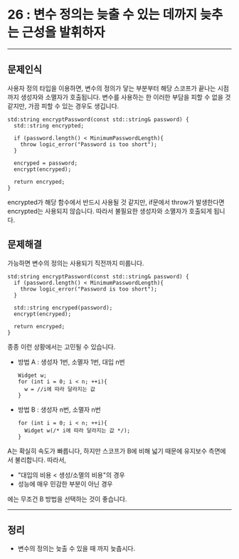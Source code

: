 # 26 : 변수 정의는 늦출 수 있는 데까지 늦추는 근성을 발휘하자

---
## 문제인식
사용자 정의 타입을 이용하면, 변수의 정의가 닿는 부분부터 해당 스코프가 끝나는 시점까지 생성자와 소멸자가 호출됩니다.
변수를 사용하는 한 이러한 부담을 피할 수 없을 것 같지만, 가끔 피할 수 있는 경우도 생깁니다.

```
std:string encryptPassword(const std::string& password) {
  std::string encrypted;

  if (password.length() < MinimumPasswordLength){
    throw logic_error("Password is too short");
  }

  encryped = password;
  encrypt(encryped);

  return encryped;
}
```

encrypted가 해당 함수에서 반드시 사용될 것 같지만, if문에서 throw가 발생한다면 encrypted는 사용되지 않습니다.
따라서 불필요한 생성자와 소멸자가 호출되게 됩니다.

## 문제해결
가능하면 변수의 정의는 사용되기 직전까지 미룹니다.

```
std:string encryptPassword(const std::string& password) {
  if (password.length() < MinimumPasswordLength){
    throw logic_error("Password is too short");
  }

  std::string encryped(password);
  encrypt(encryped);

  return encryped;
}
```

종종 이런 상황에서는 고민될 수 있습니다.

- 방법 A : 생성자 1번, 소멸자 1번, 대입 n번
  ```
  Widget w;
  for (int i = 0; i < n; ++i){
    w = //i에 따라 달라지는 값
  }
  ```
- 방법 B : 생성자 n번, 소멸자 n번
  ```
  for (int i = 0; i < n; ++i){
    Widget w(/* i에 따라 달라지는 값 */);
  }
  ```

A는 확실히 속도가 빠릅니다, 하지만 스코프가 B에 비해 넓기 때문에 유지보수 측면에서 불리합니다.
따라서,

- "대입의 비용 < 생성/소멸의 비용"의 경우
- 성능에 매우 민감한 부분이 아닌 경우

에는 무조건 B 방법을 선택하는 것이 좋습니다.

---
## 정리
- 변수의 정의는 늦출 수 있을 때 까지 늦춥시다.
